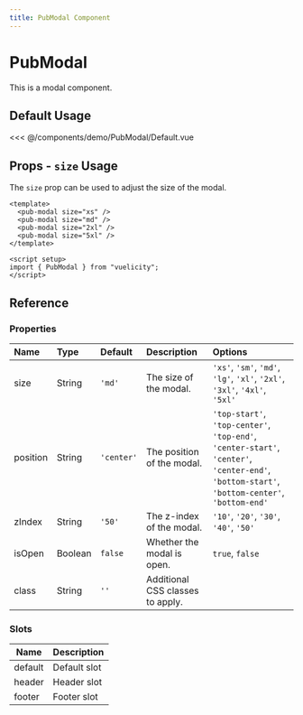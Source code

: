 ```yaml
---
title: PubModal Component
---
```


<script setup>
import Default from './demo/PubModal/Default.vue';
import Size from './demo/PubModal/Size.vue';
</script>

# PubModal

This is a modal component.

## Default Usage

<demo-container>
  <Default/>
</demo-container>

<<< @/components/demo/PubModal/Default.vue

## Props - `size` Usage

The `size` prop can be used to adjust the size of the modal.

<demo-container>
  <Size/>
</demo-container>

```vue
<template>
  <pub-modal size="xs" />
  <pub-modal size="md" />
  <pub-modal size="2xl" />
  <pub-modal size="5xl" />
</template>

<script setup>
import { PubModal } from "vuelicity";
</script>
```

## Reference

### Properties

| Name | Type | Default | Description | Options |
| :--- | :--- | :--- | :--- | :--- |
| size | String | `'md'` | The size of the modal. | `'xs'`, `'sm'`, `'md'`, `'lg'`, `'xl'`, `'2xl'`, `'3xl'`, `'4xl'`, `'5xl'` |
| position | String | `'center'` | The position of the modal. | `'top-start'`, `'top-center'`, `'top-end'`, `'center-start'`, `'center'`, `'center-end'`, `'bottom-start'`, `'bottom-center'`, `'bottom-end'` |
| zIndex | String | `'50'` | The z-index of the modal. | `'10'`, `'20'`, `'30'`, `'40'`, `'50'` |
| isOpen | Boolean | `false` | Whether the modal is open. | `true`, `false` |
| class | String | `''` | Additional CSS classes to apply. | |

### Slots

| Name | Description |
| ---- | ----------- |
| default | Default slot |
| header | Header slot |
| footer | Footer slot |
